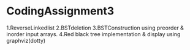 # CodingAssignment3
1.ReverseLinkedlist
2.BSTdeletion
3.BSTConstruction using preorder & inorder input arrays.
4.Red black tree implementation & display using graphviz(dotty)
